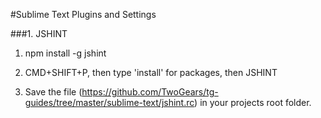 #Sublime Text Plugins and Settings


###1. JSHINT
1. npm install -g jshint

2. CMD+SHIFT+P, then type 'install' for packages, then JSHINT

3. Save the file (https://github.com/TwoGears/tg-guides/tree/master/sublime-text/jshint.rc) in your projects root folder.